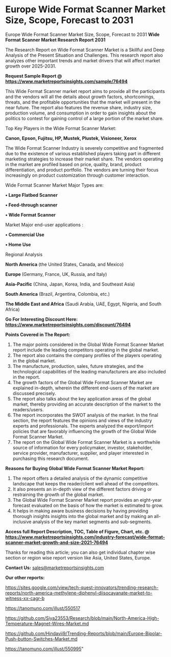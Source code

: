 # Europe Wide Format Scanner Market Size, Scope, Forecast to 2031
Europe Wide Format Scanner Market Size, Scope, Forecast to 2031
<strong>Wide Format Scanner Market Research Report 2031</strong>

The Research Report on Wide Format Scanner Market is a Skillful and Deep Analysis of the Present Situation and Challenges. This research report also analyzes other important trends and market drivers that will affect market growth over 2025-2031.

<strong>Request Sample Report @ <a href=https://www.marketreportsinsights.com/sample/76494>https://www.marketreportsinsights.com/sample/76494</a></strong>

This Wide Format Scanner market report aims to provide all the participants and the vendors will all the details about growth factors, shortcomings, threats, and the profitable opportunities that the market will present in the near future. The report also features the revenue share, industry size, production volume, and consumption in order to gain insights about the politics to contest for gaining control of a large portion of the market share.

Top Key Players in the Wide Format Scanner Market:

<strong>Canon, Epson, Fujitsu, HP, Mustek, Plustek, Visioneer, Xerox</strong>

The Wide Format Scanner Industry is severely competitive and fragmented due to the existence of various established players taking part in different marketing strategies to increase their market share. The vendors operating in the market are profiled based on price, quality, brand, product differentiation, and product portfolio. The vendors are turning their focus increasingly on product customization through customer interaction.

Wide Format Scanner Market Major Types are:

<strong>• Large Flatbed Scanner

• Feed-through scanner

• Wide Format Scanner</strong>

Market Major end-user applications :

<strong>• Commercial Use

• Home Use</strong>

Regional Analysis

</u><strong><b>North America</b></strong> (the United States, Canada, and Mexico)

<strong><b>Europe </b></strong>(Germany, France, UK, Russia, and Italy)

<strong><b>Asia-Pacific</b></strong> (China, Japan, Korea, India, and Southeast Asia)

<strong><b>South America</b></strong> (Brazil, Argentina, Colombia, etc.)

<strong><b>The Middle East and Africa</b></strong> (Saudi Arabia, UAE, Egypt, Nigeria, and South Africa)

<strong>Go For Interesting Discount Here: <a href=https://www.marketreportsinsights.com/discount/76494>https://www.marketreportsinsights.com/discount/76494</a></strong>

<strong>Points Covered in The Report:</strong>
<ol>
  <li>The major points considered in the Global Wide Format Scanner Market report include the leading competitors operating in the global market.</li>
  <li>The report also contains the company profiles of the players operating in the global market.</li>
  <li>The manufacture, production, sales, future strategies, and the technological capabilities of the leading manufacturers are also included in the report.</li>
  <li>The growth factors of the Global Wide Format Scanner Market are explained in-depth, wherein the different end-users of the market are discussed precisely.</li>
  <li>The report also talks about the key application areas of the global market, thereby providing an accurate description of the market to the readers/users.</li>
  <li>The report incorporates the SWOT analysis of the market. In the final section, the report features the opinions and views of the industry experts and professionals. The experts analyzed the export/import policies that are favorably influencing the growth of the Global Wide Format Scanner Market.</li>
  <li>The report on the Global Wide Format Scanner Market is a worthwhile source of information for every policymaker, investor, stakeholder, service provider, manufacturer, supplier, and player interested in purchasing this research document.</li>
</ol>
<strong>Reasons for Buying Global Wide Format Scanner Market Report:</strong>

<ol>
  <li>The report offers a detailed analysis of the dynamic competitive landscape that keeps the reader/client well ahead of the competitors.</li>
  <li>It also presents an in-depth view of the different factors driving or restraining the growth of the global market.</li>
  <li>The Global Wide Format Scanner Market report provides an eight-year forecast evaluated on the basis of how the market is estimated to grow.</li>
  <li>It helps in making aware business decisions by having providing thorough insights insights into the global market and by making an all-inclusive analysis of the key market segments and sub-segments.</li>
</ol>
<strong>Access full Report Description, TOC, Table of Figure, Chart, etc. @ <a href=https://www.marketreportsinsights.com/industry-forecast/wide-format-scanner-market-growth-and-size-2021-76494>https://www.marketreportsinsights.com/industry-forecast/wide-format-scanner-market-growth-and-size-2021-76494</a></strong>


Thanks for reading this article; you can also get individual chapter wise section or region wise report version like Asia, United States, Europe.

<strong>Contact Us:</strong>
sales@marketreportsinsights.com

<strong>Our other reports:</strong>

<a href=https://sites.google.com/view/tech-quest-innovators/trending-research-reports/north-america-methylene-diphenyl-diisocayanate-market-to-witness-xx-cagr-b>https://sites.google.com/view/tech-quest-innovators/trending-research-reports/north-america-methylene-diphenyl-diisocayanate-market-to-witness-xx-cagr-b</a>

<a href=https://tanomuno.com/illust/550517>https://tanomuno.com/illust/550517</a>

<a href=https://github.com/Siya23553/Research/blob/main/North-America-High-Temperature-Magnet-Wires-Market.md>https://github.com/Siya23553/Research/blob/main/North-America-High-Temperature-Magnet-Wires-Market.md</a>

<a href=https://github.com/Hindavii9/Trending-Reports/blob/main/Europe-Bipolar-Push-button-Switches-Market.md>https://github.com/Hindavii9/Trending-Reports/blob/main/Europe-Bipolar-Push-button-Switches-Market.md</a>

<a href=https://tanomuno.com/illust/550995>https://tanomuno.com/illust/550995</a>"
